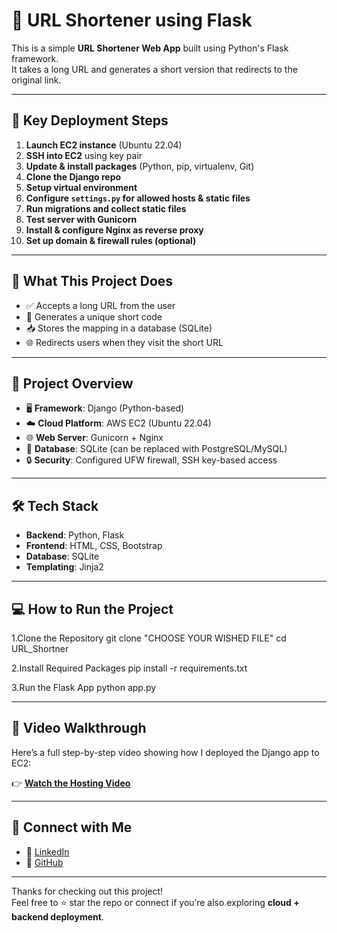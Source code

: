 # 🔗 URL Shortener using Flask

This is a simple **URL Shortener Web App** built using Python's Flask framework.  
It takes a long URL and generates a short version that redirects to the original link.

---

## 📂 Key Deployment Steps

1. **Launch EC2 instance** (Ubuntu 22.04)  
2. **SSH into EC2** using key pair  
3. **Update & install packages** (Python, pip, virtualenv, Git)  
4. **Clone the Django repo**  
5. **Setup virtual environment**  
6. **Configure `settings.py` for allowed hosts & static files**  
7. **Run migrations and collect static files**  
8. **Test server with Gunicorn**  
9. **Install & configure Nginx as reverse proxy**  
10. **Set up domain & firewall rules (optional)**

---

## 🎯 What This Project Does

- ✅ Accepts a long URL from the user
- 🔁 Generates a unique short code
- 📥 Stores the mapping in a database (SQLite)
- 🌐 Redirects users when they visit the short URL

---


## 🔧 Project Overview

- 🖥️ **Framework**: Django (Python-based)
- ☁️ **Cloud Platform**: AWS EC2 (Ubuntu 22.04)
- 🌐 **Web Server**: Gunicorn + Nginx
- 🐘 **Database**: SQLite (can be replaced with PostgreSQL/MySQL)
- 🔒 **Security**: Configured UFW firewall, SSH key-based access

---

## 🛠 Tech Stack

- **Backend**: Python, Flask  
- **Frontend**: HTML, CSS, Bootstrap  
- **Database**: SQLite  
- **Templating**: Jinja2  

---

## 💻 How to Run the Project


1.Clone the Repository
git clone "CHOOSE YOUR WISHED FILE"
cd URL_Shortner

2.Install Required Packages
pip install -r requirements.txt

3.Run the Flask App
python app.py

---


## 🎥 Video Walkthrough

Here’s a full step-by-step video showing how I deployed the Django app to EC2:

👉 **[Watch the Hosting Video](https://www.linkedin.com/posts/tanvir-mulla-198309251_aws-django-ec2-activity-7344208813438263296-FiSH?utm_source=share&utm_medium=member_desktop&rcm=ACoAAD4o8cQBoxlOyxzep3NPl2yi2a-A18LwdVs)**  
> 

---

## 🔗 Connect with Me

- 🔗 [LinkedIn](https://www.linkedin.com/in/tanvir-mulla-198309251/)
- 🐙 [GitHub](https://github.com/tanvirmulla11)

---


Thanks for checking out this project!  
Feel free to ⭐ star the repo or connect if you’re also exploring **cloud + backend deployment**.




